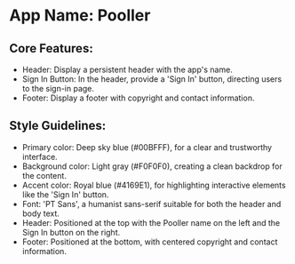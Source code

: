 # **App Name**: Pooller

## Core Features:

- Header: Display a persistent header with the app's name.
- Sign In Button: In the header, provide a 'Sign In' button, directing users to the sign-in page.
- Footer: Display a footer with copyright and contact information.

## Style Guidelines:

- Primary color: Deep sky blue (#00BFFF), for a clear and trustworthy interface.
- Background color: Light gray (#F0F0F0), creating a clean backdrop for the content.
- Accent color: Royal blue (#4169E1), for highlighting interactive elements like the 'Sign In' button.
- Font: 'PT Sans', a humanist sans-serif suitable for both the header and body text.
- Header: Positioned at the top with the Pooller name on the left and the Sign In button on the right.
- Footer: Positioned at the bottom, with centered copyright and contact information.